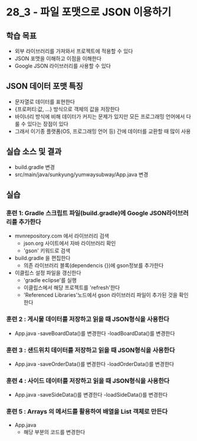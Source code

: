 # 28_3 - 파일 포맷으로 JSON 이용하기

## 학습 목표

- 외부 라이브러리를 가져와서 프로젝트에 적용할 수 있다
- JSON 포맷을 이해하고 이점을 이해한다
- Google JSON 라이브러리를 사용할 수 있다

## JSON 데이터 포맷 특징

- 문자열로 데이터를 표현한다
- {프로퍼티:값, ...} 방식으로 객체의 값을 저장한다
- 바이너리 방식에 비해 데이터가 커지는 문제가 있지만
  모든 프로그래밍 언어에서 다룰 수 있다는 장점이 있다
- 그래서 이기종 플랫폼(OS, 프로그래밍 언어 등) 간에 데이터를 교환할 때 많이 사용

## 실습 소스 및 결과
- build.gradle 변경
- src/main/java/sunkyung/yumwaysubway/App.java 변경
  
## 실습

### 훈련 1: Gradle 스크립트 파일(build.gradle)에 Google JSON라이브러리를 추가한다

- mvnrepository.com 에서 라이브러리 검색
  - json.org 사이트에서 자바 라이브러리 확인
  - 'gson' 키워드로 검색
- build.gradle 을 편집한다
  - 의존 라이브러리 블록(dependencis {})에 gson정보를 추가한다
- 이클립스 설정 파일을 갱신한다
  - 'gradle eclipse'를 실행
  - 이클립스에서 해당 프로젝트를 'refresh'한다
  - 'Referenced Libraries'노드에서 gson 라이브러리 파일이 추가된 것을 확인한다
  
### 훈련 2 : 게시물 데이터를 저장하고 읽을 때 JSON형식을 사용한다

- App.java
  -saveBoardData()를 변경한다
  -loadBoardData()를 변경한다
  
### 훈련 3 : 샌드위치 데이터를 저장하고 읽을 때 JSON형식을 사용한다

- App.java
  -saveOrderData()를 변경한다
  -loadOrderData()를 변경한다
  
### 훈련 4 : 사이드 데이터를 저장하고 읽을 때 JSON형식을 사용한다

- App.java
  -saveSideData()를 변경한다
  -loadSideData()를 변경한다

### 훈련 5 : Arrays 의 메서드를 활용하여 배열을 List 객체로 만든다

- App.java
  - 해당 부분의 코드를 변경한다







